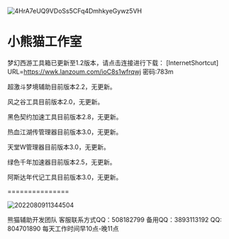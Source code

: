 
![4HrA7eUQ9VDoSs5CFq4DmhkyeGywz5VH](https://github.com/xxmgzs/cn/assets/168041422/3ffd9ff3-4965-42c0-94b5-8a6d7c2638ad)





 小熊猫工作室
===============

梦幻西游工具箱已更新至1.2版本，请点击连接进行下载： [InternetShortcut]
URL=https://wwk.lanzoum.com/ioC8s1wfrqwj
  密码:783m

超激斗梦境辅助目前版本2.2，无更新。

风之谷工具目前版本2.0，无更新。

黑色契约加速工具目前版本2.8，无更新。

热血江湖传管理器目前版本3.0，无更新。

天堂W管理器目前版本3.0，无更新。

绿色千年加速器目前版本2.5，无更新。

阿斯达年代记工具目前版本3.0，无更新。

===============

![2022080911344504](https://github.com/xxmgzs/cn/assets/168041422/7c4afa3c-b3ac-4372-8882-7b138db74706)


熊猫辅助开发团队
客服联系方式QQ：508182799
备用QQ：3893113192 QQ: 804701890
每天工作时间早10点-晚11点

